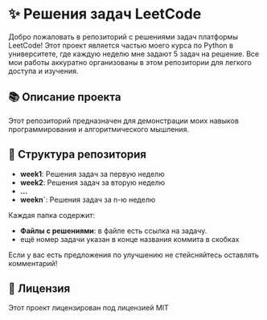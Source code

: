 # ✨ Решения задач LeetCode
Добро пожаловать в репозиторий с решениями задач платформы LeetCode! 
Этот проект является частью моего курса по Python в университете, где каждую неделю мне задают 5 задач на решение. 
Все мои работы аккуратно организованы в этом репозитории для легкого доступа и изучения.

## 📚 Описание проекта

Этот репозиторий предназначен для демонстрации моих навыков программирования и алгоритмического мышления. 

## 📁 Структура репозитория
- **week1**: Решения задач за первую неделю
- **week2**: Решения задач за вторую неделю
- **...**
- **weekn`**: Решения задач за n-ю неделю

Каждая папка содержит:
- **Файлы с решениями**: в файле есть ссылка на задачу.
- ещё номер задачи указан в конце названия коммита в скобках

Если у вас есть предложения по улучшению не стейсняйтесь оставлять комментарий!

## 📄 Лицензия
Этот проект лицензирован под лицензией MIT
